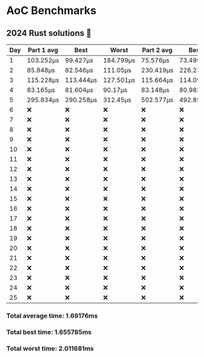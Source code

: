 # AoC Benchmarks
## 2024 Rust solutions 🤠 
| Day | Part 1 avg | Best | Worst | Part 2 avg | Best | Worst |
| --- | --- | --- | --- | --- | --- | --- |
|1|103.252µs|99.427µs|184.799µs|75.576µs|73.499µs|135.797µs|
|2|85.848µs|82.546µs|111.05µs|230.419µs|226.238µs|243.369µs|
|3|115.228µs|113.444µs|127.501µs|115.664µs|114.095µs|122.712µs|
|4|83.165µs|81.604µs|90.17µs|83.148µs|80.983µs|123.373µs|
|5|295.834µs|290.258µs|312.45µs|502.577µs|492.891µs|558.996µs|
|6|❌|❌|❌|❌|❌|❌|
|7|❌|❌|❌|❌|❌|❌|
|8|❌|❌|❌|❌|❌|❌|
|9|❌|❌|❌|❌|❌|❌|
|10|❌|❌|❌|❌|❌|❌|
|11|❌|❌|❌|❌|❌|❌|
|12|❌|❌|❌|❌|❌|❌|
|13|❌|❌|❌|❌|❌|❌|
|14|❌|❌|❌|❌|❌|❌|
|15|❌|❌|❌|❌|❌|❌|
|16|❌|❌|❌|❌|❌|❌|
|17|❌|❌|❌|❌|❌|❌|
|18|❌|❌|❌|❌|❌|❌|
|19|❌|❌|❌|❌|❌|❌|
|20|❌|❌|❌|❌|❌|❌|
|21|❌|❌|❌|❌|❌|❌|
|22|❌|❌|❌|❌|❌|❌|
|23|❌|❌|❌|❌|❌|❌|
|24|❌|❌|❌|❌|❌|❌|
|25|❌|❌|❌|❌|❌|❌|
### Total average time: 1.69176ms
### Total best time: 1.655785ms
### Total worst time: 2.011681ms

